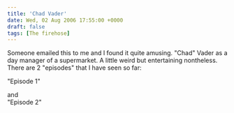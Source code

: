 ```yaml
---
title: 'Chad Vader'
date: Wed, 02 Aug 2006 17:55:00 +0000
draft: false
tags: [The firehose]
---
```


Someone emailed this to me and I found it quite amusing. "Chad" Vader as a day manager of a supermarket. A little weird but entertaining nontheless.  
There are 2 "episodes" that I have seen so far:  
  
"Episode 1"  
  
  
  
and  
"Episode 2"